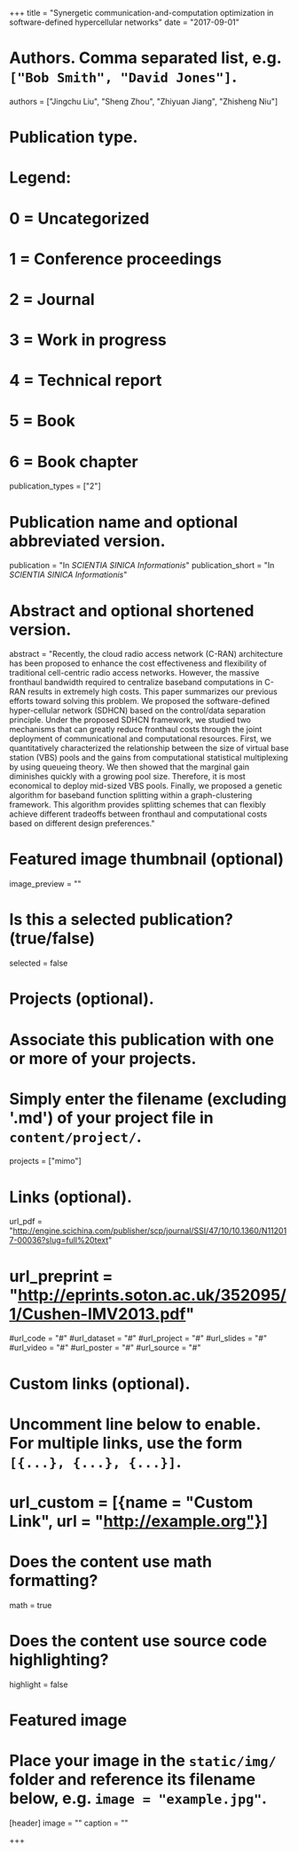 +++
title = "Synergetic communication-and-computation optimization in software-defined hypercellular networks"
date = "2017-09-01"

# Authors. Comma separated list, e.g. `["Bob Smith", "David Jones"]`.
authors = ["Jingchu Liu", "Sheng Zhou", "Zhiyuan Jiang", "Zhisheng Niu"]

# Publication type.
# Legend:
# 0 = Uncategorized
# 1 = Conference proceedings
# 2 = Journal
# 3 = Work in progress
# 4 = Technical report
# 5 = Book
# 6 = Book chapter
publication_types = ["2"]

# Publication name and optional abbreviated version.
publication = "In *SCIENTIA SINICA Informationis*"
publication_short = "In *SCIENTIA SINICA Informationis*"

# Abstract and optional shortened version.
abstract = "Recently, the cloud radio access network (C-RAN) architecture has been proposed to enhance the cost effectiveness and flexibility of traditional cell-centric radio access networks. However, the massive fronthaul bandwidth required to centralize baseband computations in C-RAN results in extremely high costs. This paper summarizes our previous efforts toward solving this problem. We proposed the software-defined hyper-cellular network (SDHCN) based on the control/data separation principle. Under the proposed SDHCN framework, we studied two mechanisms that can greatly reduce fronthaul costs through the joint deployment of communicational and computational resources. First, we quantitatively characterized the relationship between the size of virtual base station (VBS) pools and the gains from computational statistical multiplexing by using queueing theory. We then showed that the marginal gain diminishes quickly with a growing pool size. Therefore, it is most economical to deploy mid-sized VBS pools. Finally, we proposed a genetic algorithm for baseband function splitting within a graph-clustering framework. This algorithm provides splitting schemes that can flexibly achieve different tradeoffs between fronthaul and computational costs based on different design preferences."

# Featured image thumbnail (optional)
image_preview = ""

# Is this a selected publication? (true/false)
selected = false

# Projects (optional).
#   Associate this publication with one or more of your projects.
#   Simply enter the filename (excluding '.md') of your project file in `content/project/`.
projects = ["mimo"]

# Links (optional).
url_pdf = "http://engine.scichina.com/publisher/scp/journal/SSI/47/10/10.1360/N112017-00036?slug=full%20text"
# url_preprint = "http://eprints.soton.ac.uk/352095/1/Cushen-IMV2013.pdf"
#url_code = "#"
#url_dataset = "#"
#url_project = "#"
#url_slides = "#"
#url_video = "#"
#url_poster = "#"
#url_source = "#"

# Custom links (optional).
#   Uncomment line below to enable. For multiple links, use the form `[{...}, {...}, {...}]`.
# url_custom = [{name = "Custom Link", url = "http://example.org"}]

# Does the content use math formatting?
math = true

# Does the content use source code highlighting?
highlight = false

# Featured image
# Place your image in the `static/img/` folder and reference its filename below, e.g. `image = "example.jpg"`.
[header]
image = ""
caption = ""

+++


